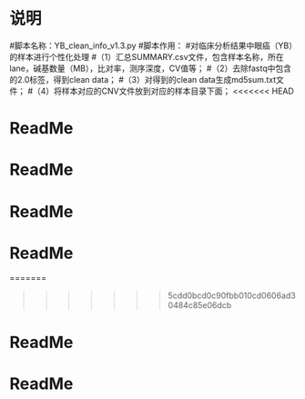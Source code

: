 # 说明
#脚本名称：YB_clean_info_v1.3.py
#脚本作用：
#对临床分析结果中眼癌（YB）的样本进行个性化处理
#（1）汇总SUMMARY.csv文件，包含样本名称，所在lane，碱基数量（MB），比对率，测序深度，CV值等；
#（2）去除fastq中包含的2.0标签，得到clean data；
#（3）对得到的clean data生成md5sum.txt文件；
#（4）将样本对应的CNV文件放到对应的样本目录下面；
<<<<<<< HEAD
# ReadMe
# ReadMe
# ReadMe
# ReadMe
=======
>>>>>>> 5cdd0bcd0c90fbb010cd0606ad30484c85e06dcb
# ReadMe
# ReadMe
